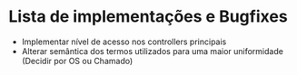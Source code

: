 Lista de implementações e Bugfixes
======================

* Implementar nível de acesso nos controllers principais
*  Alterar semântica dos termos utilizados para uma maior uniformidade (Decidir por OS ou Chamado)